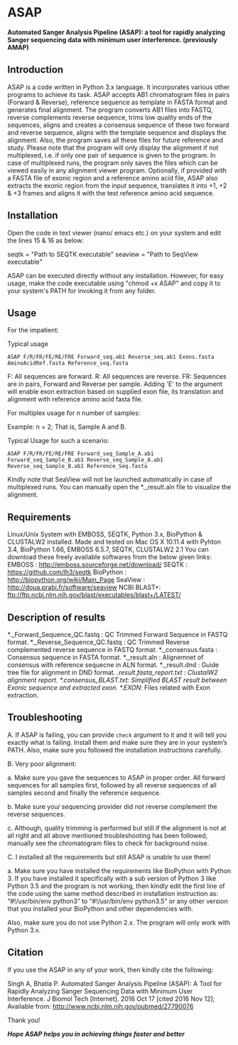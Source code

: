 # ASAP #

**Automated Sanger Analysis Pipeline (ASAP): a tool for rapidly analyzing Sanger sequencing data with minimum user interference.
(previously AMAP)**

## Introduction ##
ASAP is a code written in Python 3.x language. It incorporates various other programs to achieve its task. ASAP accepts AB1 chromatogram files in pairs (Forward & Reverse), reference sequence as template in FASTA format and generates final alignment. The program converts AB1 files into FASTQ, reverse complements reverse sequence, trims low quality ends of the sequences, aligns and creates a consensus sequence of these two forward and reverse sequence, aligns with the template sequence and displays the alignment. Also, the program saves all these files for future reference and study. Please note that the program will only display the alignment if not multiplexed, i.e. if only one pair of sequence is given to the program. In case of multiplexed runs, the program only saves the files which can be viewed easily in any alignment viewer program. Optionally, if provided with a FASTA file of exonic region and a reference amino acid file, ASAP also extracts the exonic region from the input sequence, translates it into +1, +2 & +3 frames and aligns it with the test reference amino acid sequence.

## Installation ##
Open the code in text viewer (nano/ emacs etc.) on your system and edit the lines 15 & 16 as below:

seqtk = "Path to SEQTK executable"
seaview = "Path to SeqView executable"
 
ASAP can be executed directly without any installation. However, for easy usage, make the code executable using "chmod +x ASAP" and copy it to your system's PATH for invoking it from any folder.

## Usage ##
For the impatient:

Typical usage

`ASAP F/R/FR/FE/RE/FRE Forward_seq.ab1 Reverse_seq.ab1 Exons.fasta AminoAcidRef.fasta Reference_seq.fasta`

F: All sequences are forward.
R: All sequences are reverse.
FR: Sequences are in pairs, Forward and Reverse per sample.
Adding 'E' to the argument will enable exon extraction based on supplied exon file, its translation and alignment with reference amino acid fasta file.

For multiplex usage for n number of samples:

Example:
n = 2; That is, Sample A and B.

Typical Usage for such a scenario:

`ASAP F/R/FR/FE/RE/FRE Forward_seq_Sample_A.ab1 Forward_seq_Sample_B.ab1 Reverse_seq_Sample_A.ab1 Reverse_seq_Sample_B.ab1 Reference_Seq.fasta`

Kindly note that SeaView will not be launched automatically in case of multiplexed runs. You can manually open the *._result.aln file to visualize the alignment.

## Requirements ##
Linux/Unix System with EMBOSS, SEQTK, Python 3.x, BioPython & CLUSTALW2 installed.
Made and tested on Mac OS X 10.11.4 with Pyhton 3.4, BioPython 1.66, EMBOSS 6.5.7, SEQTK, CLUSTALW2 2.1
You can download these freely available softwares from the below given links:
EMBOSS : http://emboss.sourceforge.net/download/
SEQTK : https://github.com/lh3/seqtk
BioPython : http://biopython.org/wiki/Main_Page
SeaView : http://doua.prabi.fr/software/seaview
NCBI BLAST+:  ftp://ftp.ncbi.nlm.nih.gov/blast/executables/blast+/LATEST/  

## Description of results ##
*._Forward_Sequence_QC.fastq : QC Trimmed Forward Sequence in FASTQ format.
*._Reverse_Sequence_QC.fastq : QC Trimmed Reverse complemented reverse sequence in FASTQ format.
*._consensus.fasta : Consensus sequence in FASTA format.
*._result.aln : Alignemnet of consensus with reference sequecne in ALN format.
*._result.dnd : Guide tree file for alignment in DND format.
*._result.fasta_report.txt : ClustalW2 alignment report.
*.consensus_BLAST.txt: Simplified BLAST result between Exonic sequence and extracted exon.
*.EXON_*: Files related with Exon extraction.

## Troubleshooting ##
A.	If ASAP is failing, you can provide `check` argument to it and it will tell you exactly what is failing. Install them and make sure they are in your system’s PATH. Also, make sure you followed the installation instructions carefully.

B.	Very poor alignment:

a.	Make sure you gave the sequences to ASAP in proper order. All forward sequences for all samples first, followed by all reverse sequences of all samples second and finally the reference sequence.

b.	Make sure you/ sequencing provider did not reverse complement the reverse sequences.

c.	Although, quality trimming is performed but still if the alignment is not at all right and all above mentioned troubleshooting has been followed, manually see the chromatogram files to check for background noise.

C.	I installed all the requirements but still ASAP is unable to use them!

a.	Make sure you have installed the requirements like BioPython with Python 3. If you have installed it specifically with a sub version of Python 3 like Python 3.5 and the program is not working, then kindly edit the first line of the code using the same method described in installation instruction as:
“#!/usr/bin/env python3” to “#!/usr/bin/env python3.5” or any other version that you installed your BioPython and other dependencies with.

Also, make sure you do not use Python 2.x. The program will only work with Python 3.x.

## Citation ##
If you use the ASAP in any of your work, then kindly cite the following:

Singh A, Bhatia P. Automated Sanger Analysis Pipeline (ASAP): A Tool for Rapidly Analyzing Sanger Sequencing Data with Minimum User Interference. J Biomol Tech [Internet]. 2016 Oct 17 [cited 2016 Nov 12]; Available from: http://www.ncbi.nlm.nih.gov/pubmed/27790076

Thank you!

***Hope ASAP helps you in achieving things faster and better***
